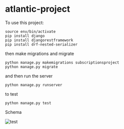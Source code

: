 # atlantic-project
To use this project:

    source env/bin/activate
    pip install django
    pip install djangorestframework
    pip install drf-nested-serializer

then make migrations and migrate

    python manage.py makemigrations subscriptionsproject
    python manage.py migrate

and then run the server

    python manage.py runserver

to test

    python manage.py test
    
Schema

![test](https://user-images.githubusercontent.com/21280975/118487053-546c8c80-b6e8-11eb-93f7-ef95b76166a8.png)
